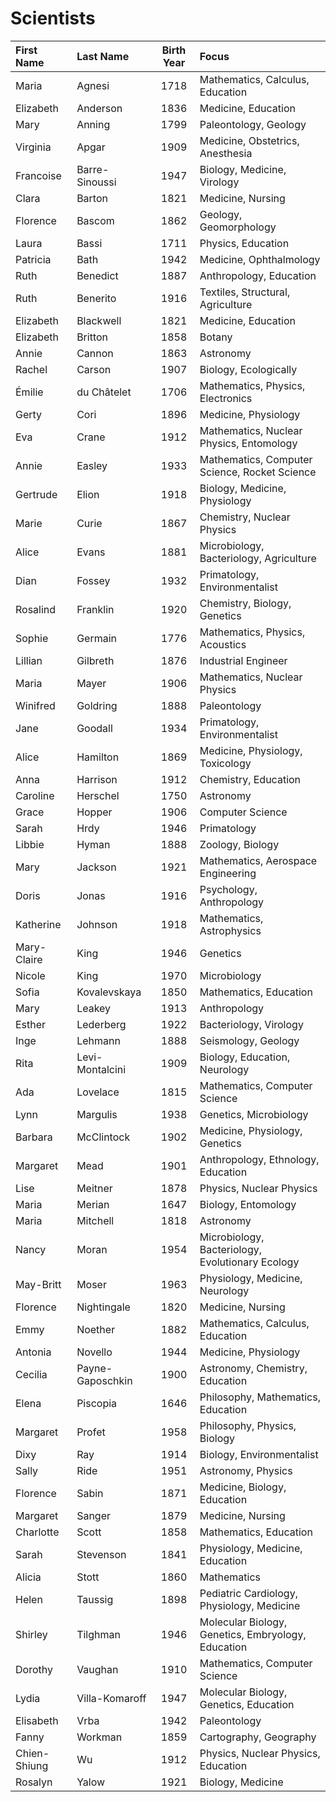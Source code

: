 # Scientists

First Name   | Last Name        | Birth Year | Focus
:------------|:-----------------|:----------:|:------
Maria        | Agnesi           | 1718       | Mathematics, Calculus, Education
Elizabeth    | Anderson         | 1836       | Medicine, Education
Mary         | Anning           | 1799       | Paleontology, Geology
Virginia     | Apgar            | 1909       | Medicine, Obstetrics, Anesthesia
Francoise    | Barre-Sinoussi   | 1947       | Biology, Medicine, Virology
Clara        | Barton           | 1821       | Medicine, Nursing
Florence     | Bascom           | 1862       | Geology, Geomorphology
Laura        | Bassi            | 1711       | Physics, Education
Patricia     | Bath             | 1942       | Medicine, Ophthalmology
Ruth         | Benedict         | 1887       | Anthropology, Education
Ruth         | Benerito         | 1916       | Textiles, Structural, Agriculture
Elizabeth    | Blackwell        | 1821       | Medicine, Education
Elizabeth    | Britton          | 1858       | Botany
Annie        | Cannon           | 1863       | Astronomy
Rachel       | Carson           | 1907       | Biology, Ecologically
Émilie       | du Châtelet      | 1706       | Mathematics, Physics, Electronics
Gerty        | Cori             | 1896       | Medicine, Physiology
Eva          | Crane            | 1912       | Mathematics, Nuclear Physics, Entomology
Annie        | Easley           | 1933       | Mathematics, Computer Science, Rocket Science
Gertrude     | Elion            | 1918       | Biology, Medicine, Physiology
Marie        | Curie            | 1867       | Chemistry, Nuclear Physics
Alice        | Evans            | 1881       | Microbiology, Bacteriology, Agriculture
Dian         | Fossey           | 1932       | Primatology, Environmentalist
Rosalind     | Franklin         | 1920       | Chemistry, Biology, Genetics
Sophie       | Germain          | 1776       | Mathematics, Physics, Acoustics
Lillian      | Gilbreth         | 1876       | Industrial Engineer
Maria        | Mayer            | 1906       | Mathematics, Nuclear Physics
Winifred     | Goldring         | 1888       | Paleontology
Jane         | Goodall          | 1934       | Primatology, Environmentalist
Alice        | Hamilton         | 1869       | Medicine, Physiology, Toxicology
Anna         | Harrison         | 1912       | Chemistry, Education
Caroline     | Herschel         | 1750       | Astronomy
Grace        | Hopper           | 1906       | Computer Science
Sarah        | Hrdy             | 1946       | Primatology
Libbie       | Hyman            | 1888       | Zoology, Biology
Mary         | Jackson          | 1921       | Mathematics, Aerospace Engineering
Doris        | Jonas            | 1916       | Psychology, Anthropology
Katherine    | Johnson          | 1918       | Mathematics, Astrophysics
Mary-Claire  | King             | 1946       | Genetics
Nicole       | King             | 1970       | Microbiology
Sofia        | Kovalevskaya     | 1850       | Mathematics, Education
Mary         | Leakey           | 1913       | Anthropology
Esther       | Lederberg        | 1922       | Bacteriology, Virology
Inge         | Lehmann          | 1888       | Seismology, Geology
Rita         | Levi-Montalcini  | 1909       | Biology, Education, Neurology
Ada          | Lovelace         | 1815       | Mathematics, Computer Science
Lynn         | Margulis         | 1938       | Genetics, Microbiology
Barbara      | McClintock       | 1902       | Medicine, Physiology, Genetics
Margaret     | Mead             | 1901       | Anthropology, Ethnology, Education
Lise         | Meitner          | 1878       | Physics, Nuclear Physics
Maria        | Merian           | 1647       | Biology, Entomology
Maria        | Mitchell         | 1818       | Astronomy
Nancy        | Moran            | 1954       | Microbiology, Bacteriology, Evolutionary Ecology
May-Britt    | Moser            | 1963       | Physiology, Medicine, Neurology
Florence     | Nightingale      | 1820       | Medicine, Nursing
Emmy         | Noether          | 1882       | Mathematics, Calculus, Education
Antonia      | Novello          | 1944       | Medicine, Physiology
Cecilia      | Payne-Gaposchkin | 1900       | Astronomy, Chemistry, Education
Elena        | Piscopia         | 1646       | Philosophy, Mathematics, Education
Margaret     | Profet           | 1958       | Philosophy, Physics, Biology
Dixy         | Ray              | 1914       | Biology, Environmentalist
Sally        | Ride             | 1951       | Astronomy, Physics
Florence     | Sabin            | 1871       | Medicine, Biology, Education
Margaret     | Sanger           | 1879       | Medicine, Nursing
Charlotte    | Scott            | 1858       | Mathematics, Education
Sarah        | Stevenson        | 1841       | Physiology, Medicine, Education
Alicia       | Stott            | 1860       | Mathematics
Helen        | Taussig          | 1898       | Pediatric Cardiology, Physiology, Medicine
Shirley      | Tilghman         | 1946       | Molecular Biology, Genetics, Embryology, Education
Dorothy      | Vaughan          | 1910       | Mathematics, Computer Science
Lydia        | Villa-Komaroff   | 1947       | Molecular Biology, Genetics, Education
Elisabeth    | Vrba             | 1942       | Paleontology
Fanny        | Workman          | 1859       | Cartography, Geography
Chien-Shiung | Wu               | 1912       | Physics, Nuclear Physics, Education
Rosalyn      | Yalow            | 1921       | Biology, Medicine
